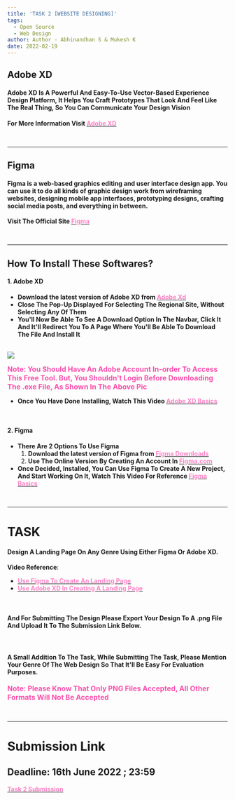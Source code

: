 ```yaml
---
title: 'TASK 2 [WEBSITE DESIGNING]'
tags:
  - Open Source
  - Web Design
author: Author - Abhinandhan S & Mukesh K
date: 2022-02-19
---
```


## Adobe XD
#### Adobe XD Is A Powerful And Easy-To-Use Vector-Based Experience Design Platform, It Helps You Craft Prototypes That Look And Feel Like The Real Thing, So You Can Communicate Your Design Vision 

<b> For More Information Visit </b>[<b><span style="color: #FE83C6">Adobe XD</span></b>](https://www.adobe.com/in/products/xd/learn/get-started/what-is-adobe-xd-used-for.html)

<br> 

<hr>

## Figma

#### Figma is a web-based graphics editing and user interface design app. You can use it to do all kinds of graphic design work from wireframing websites, designing mobile app interfaces, prototyping designs, crafting social media posts, and everything in between.

<b> Visit The Official Site </b>  [<b><span style="color: #FE83C6">Figma</span></b>](https://www.figma.com/) 

<br>

<hr>

## How To Install These Softwares?

#### 1. Adobe XD

- <b> Download the latest version of Adobe XD from </b> [<b><span style="color: #FE83C6">Adobe Xd</span></b>](https://www.adobe.com/sg/products/xd/switcher.html)  
- <b> Close The Pop-Up Displayed For Selecting The Regional Site, Without Selecting Any Of Them</b>
- <b> You'll Now Be Able To See A Download Option In The Navbar, Click It And It'll Redirect You To A Page Where You'll Be Able To Download The File And Install It</b>

<br>

<img src="/images/Adobe.png">

<br>

<b><span style="color: #FA4EAB; font-size: 1rem;"> Note: You Should Have An Adobe Account In-order To Access This Free Tool. But, You Shouldn't Login Before Downloading The .exe File, As Shown In The Above Pic</span></b>

- <b>Once You Have Done Installing, Watch This Video </b> [<b><span style="color: #FE83C6">Adobe XD Basics</span></b>](https://www.youtube.com/watch?v=JttI6YpmPGI)

<br>

#### 2. Figma 
- <b>There Are 2 Options To Use Figma</b>
    1. <b> Download the latest version of Figma from </b> [<b><span      style="color: #FE83C6">Figma Downloads</span></b>](https://www.figma.com/downloads/)
    2. <b> Use The Online Version By Creating An Account In </b> [<b><span      style="color: #FE83C6">Figma.com</span></b>](https://www.figma.com/)
- <b> Once Decided, Installed, You Can Use Figma To Create A New Project, And Start Working On It, Watch This Video For Reference </b>[<b><span style="color: #FE83C6">Figma Basics</span></b>](https://www.youtube.com/watch?v=jk1T0CdLxwU)

<br>

<hr>

# TASK

#### Design A Landing Page On Any Genre Using Either Figma Or Adobe XD.
**Video Reference**: 
- [<b><span style="color: #FE83C6">Use Figma To Create An Landing Page</span><b>](https://www.youtube.com/watch?v=NB1mn2YVF8Q)
- [<b><span style="color: #FE83C6">Use Adobe XD In Creating A Landing Page</span><b>](https://www.youtube.com/watch?v=YxTngjYMufc)

<br>

#### And For Submitting The Design Please Export Your Design To A .png File And Upload It To The Submission Link Below.
  
  <br>
  
#### A Small Addition To The Task, While Submitting The Task, Please Mention Your Genre Of The Web Design So That It'll Be Easy For Evaluation Purposes.

<b><span style="color: #FA4EAB; font-size: 1rem;"> Note: Please Know That Only PNG Files Accepted, All Other Formats Will Not Be Accepted</span></b>

<br>

<hr>

# Submission Link
## Deadline: <b>16th June 2022 ; 23:59</b>
[<b><span style="color: #FE83C6">Task 2 Submission</b></span>](https://forms.gle/yVxdUpMuvVaSM2969)

<br>
